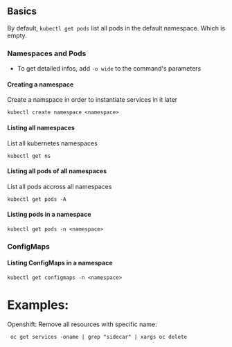 ## Basics

By default, `kubectl get pods` list all pods in the default namespace. Which is empty.

### Namespaces and Pods

- To get detailed infos, add `-o wide` to the command's parameters

#### Creating a namespace
Create a namspace in order to instantiate services in it later
```shell
kubectl create namespace <namespace>
```

#### Listing all namespaces
List all kubernetes namespaces
```shell
kubectl get ns
```

#### Listing all pods of all namespaces
List all pods accross all namespaces
```shell
kubectl get pods -A
```

#### Listing pods in a namespace
```shell
kubectl get pods -n <namespace>
```

### ConfigMaps

#### Listing ConfigMaps in a namespace
```shell
kubectl get configmaps -n <namespace>
```

# Examples:

Openshift: Remove all resources with specific name:
```shell
 oc get services -oname | grep "sidecar" | xargs oc delete
```
